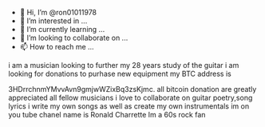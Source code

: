 - 👋 Hi, I’m @ron01011978
- 👀 I’m interested in ...
- 🌱 I’m currently learning ...
- 💞️ I’m looking to collaborate on ...
- 📫 How to reach me ...

<!---
ron01011978/ron01011978 is a ✨ special ✨ repository because its `README.md` (this file) appears on your GitHub profile.
You can click the Preview link to take a look at your changes.
--->i am a musician looking to further my 28 years study of the guitar i am looking for donations to purhase new equipment my BTC address is
3HDrrchnmYMvvAvn9gmjwWZixBq3zsKjmc.   all bitcoin donation are greatly appreciated all fellow musicians i love to collaborate on guitar 
poetry,song lyrics i write my own songs as well as create my own instrumentals im on you tube chanel name is Ronald Charrette
Im a 60s rock fan

